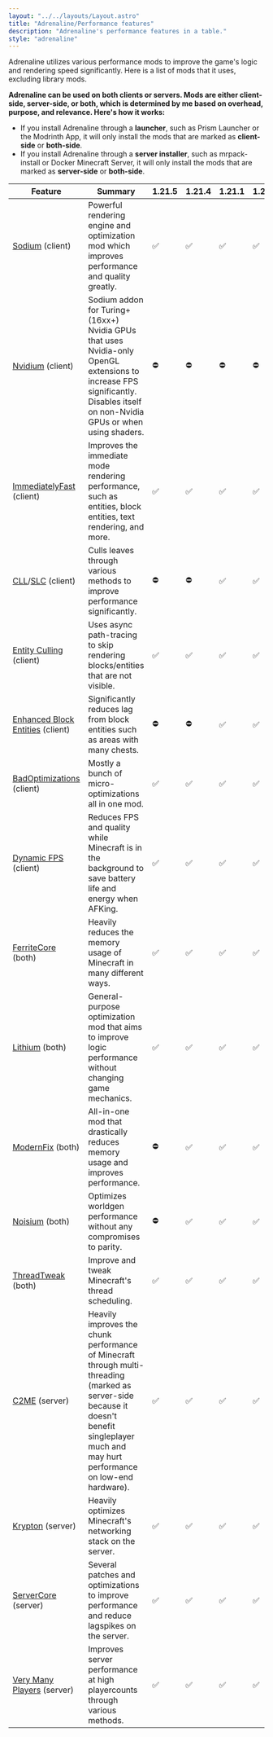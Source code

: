 ```yaml
---
layout: "../../layouts/Layout.astro"
title: "Adrenaline/Performance features"
description: "Adrenaline's performance features in a table."
style: "adrenaline"
---
```


Adrenaline utilizes various performance mods to improve the game's logic and rendering speed significantly. Here is a list of mods that it uses, excluding library mods.

**Adrenaline can be used on both clients or servers. Mods are either client-side, server-side, or both, which is determined by me based on overhead, purpose, and relevance. Here's how it works:**

- If you install Adrenaline through a **launcher**, such as Prism Launcher or the Modrinth App, it will only install the mods that are marked as **client-side** or **both-side**.
- If you install Adrenaline through a **server installer**, such as mrpack-install or Docker Minecraft Server, it will only install the mods that are marked as **server-side** or **both-side**.

| Feature | Summary | 1.21.5 | 1.21.4 | 1.21.1 | 1.20.1 |
|---|---|---|---|---|---|
| [Sodium](https://modrinth.com/mod/sodium) (client) | Powerful rendering engine and optimization mod which improves performance and quality greatly. | ✅ | ✅ | ✅ | ✅ |
| [Nvidium](https://modrinth.com/mod/nvidium) (client) | Sodium addon for Turing+ (16xx+) Nvidia GPUs that uses Nvidia-only OpenGL extensions to increase FPS significantly. Disables itself on non-Nvidia GPUs or when using shaders. | ⛔ | ⛔ | ⛔ | ⛔ |
| [ImmediatelyFast](https://modrinth.com/mod/immediatelyfast) (client) | Improves the immediate mode rendering performance, such as entities, block entities, text rendering, and more. | ✅ | ✅ | ✅ | ✅ |
| [CLL](https://modrinth.com/mod/cull-less-leaves)/[SLC](https://modrinth.com/mod/sodiumleafculling) (client) | Culls leaves through various methods to improve performance significantly. | ⛔ | ⛔ | ✅ | ✅ |
| [Entity Culling](https://modrinth.com/mod/entityculling) (client) | Uses async path-tracing to skip rendering blocks/entities that are not visible. | ✅ | ✅ | ✅ | ✅ |
| [Enhanced Block Entities](https://modrinth.com/mod/ebe) (client) | Significantly reduces lag from block entities such as areas with many chests. | ⛔ | ⛔ | ✅ | ✅ |
| [BadOptimizations](https://modrinth.com/mod/badoptimizations) (client) | Mostly a bunch of micro-optimizations all in one mod. | ✅ | ✅ | ✅ | ✅ |
| [Dynamic FPS](https://modrinth.com/mod/dynamic-fps) (client) | Reduces FPS and quality while Minecraft is in the background to save battery life and energy when AFKing. | ✅ | ✅ | ✅ | ✅ |
| [FerriteCore](https://modrinth.com/mod/ferrite-core) (both) | Heavily reduces the memory usage of Minecraft in many different ways. | ✅ | ✅ | ✅ | ✅ |
| [Lithium](https://modrinth.com/mod/lithium) (both) | General-purpose optimization mod that aims to improve logic performance without changing game mechanics. | ✅ | ✅ | ✅ | ✅ |
| [ModernFix](https://modrinth.com/mod/modernfix) (both) | All-in-one mod that drastically reduces memory usage and improves performance. | ⛔ | ✅ | ✅ | ✅ |
| [Noisium](https://modrinth.com/mod/noisium) (both) | Optimizes worldgen performance without any compromises to parity. | ⛔ | ✅ | ✅ | ✅ |
| [ThreadTweak](https://modrinth.com/mod/threadtweak) (both) | Improve and tweak Minecraft's thread scheduling. | ✅ | ✅ | ✅ | ✅ |
| [C2ME](https://modrinth.com/mod/c2me-fabric) (server) | Heavily improves the chunk performance of Minecraft through multi-threading (marked as server-side because it doesn't benefit singleplayer much and may hurt performance on low-end hardware). | ✅ | ✅ | ✅ | ✅ |
| [Krypton](https://modrinth.com/mod/krypton) (server) | Heavily optimizes Minecraft's networking stack on the server. | ✅ | ✅ | ✅ | ✅ |
| [ServerCore](https://modrinth.com/mod/servercore) (server) | Several patches and optimizations to improve performance and reduce lagspikes on the server. | ✅ | ✅ | ✅ | ✅ |
| [Very Many Players](https://modrinth.com/mod/vmp-fabric) (server) | Improves server performance at high playercounts through various methods. | ✅ | ✅ | ✅ | ✅ |

